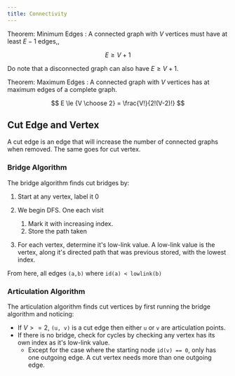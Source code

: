 ```yaml
---
title: Connectivity
---
```


Theorem: Minimum Edges
: A connected graph with $V$ vertices must have at least $E-1$ edges,,

  $$
  E \ge V + 1
  $$

  Do note that a disconnected graph can also have $E \ge V + 1$.

Theorem: Maximum Edges
: A connected graph with $V$ vertices has at maximum edges of a complete graph.

  $$
  E \le {V \choose 2} = \frac{V!}{2!(V-2)!}
  $$

## Cut Edge and Vertex
A cut edge is an edge that will increase the number of connected graphs when removed. The same goes for cut vertex.

### Bridge Algorithm

The bridge algorithm finds cut bridges by:

1. Start at any vertex, label it 0
2. We begin DFS. One each visit

    1. Mark it with increasing index.
    2. Store the path taken
3. For each vertex, determine it's low-link value.
    A low-link value is the vertex, along it's directed path that was previous stored, with the lowest index.

From here, all edges `(a,b)` where `id(a) < lowlink(b)`

### Articulation Algorithm

The articulation algorithm finds cut vertices by first running the bridge algorithm and noticing:

* If $V>=2$, `(u, v)` is a cut edge then either `u` or `v` are articulation points.
* If there is no bridge, check for cycles by checking any vertex has its own index as it's low-link value.
    * Except for the case where the starting node `id(v) == 0`, only has one outgoing edge. A cut vertex needs more than one outgoing edge.